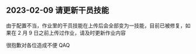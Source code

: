 ## 2023-02-09 请更新干员技能

由于配置不当，作业里的干员技能在上传后会全部变为一技能，目前已被修复，如果在 2 月 9 日之前上传过作业，请及时更新作业内容

很抱歉对各位造成不便 QAQ
